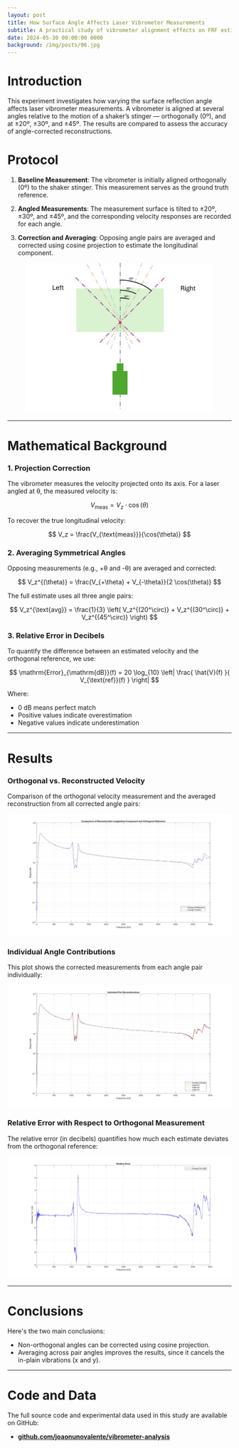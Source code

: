```yaml
---
layout: post
title: How Surface Angle Affects Laser Vibrometer Measurements
subtitle: A practical study of vibrometer alignment effects on FRF estimates
date: 2024-05-30 00:00:00 0000
background: /img/posts/06.jpg
---
```


# Introduction

This experiment investigates how varying the surface reflection angle affects laser vibrometer measurements. A vibrometer is aligned at several angles relative to the motion of a shaker’s stinger — orthogonally (0º), and at ±20º, ±30º, and ±45º. The results are compared to assess the accuracy of angle-corrected reconstructions.

# Protocol

1. **Baseline Measurement**: The vibrometer is initially aligned orthogonally (0º) to the shaker stinger. This measurement serves as the ground truth reference.

2. **Angled Measurements**: The measurement surface is tilted to ±20º, ±30º, and ±45º, and the corresponding velocity responses are recorded for each angle.

3. **Correction and Averaging**: Opposing angle pairs are averaged and corrected using cosine projection to estimate the longitudinal component.
<figure style="text-align: center;">
  <img src="/img/posts/2025-04-25-How-Surface-Angle-Affects-Laser-Vibrometer-Measurements/Setup.png" class="img-fit" alt="Chart" />
</figure>

---

# Mathematical Background

### 1. Projection Correction

The vibrometer measures the velocity projected onto its axis. For a laser angled at θ, the measured velocity is:

$$
V_{\text{meas}} = V_z \cdot \cos(\theta)
$$

To recover the true longitudinal velocity:

$$
V_z = \frac{V_{\text{meas}}}{\cos(\theta)}
$$

### 2. Averaging Symmetrical Angles

Opposing measurements (e.g., +θ and -θ) are averaged and corrected:

$$
V_z^{(\theta)} = \frac{V_{+\theta} + V_{-\theta}}{2 \cos(\theta)}
$$

The full estimate uses all three angle pairs:

$$
V_z^{\text{avg}} = \frac{1}{3} \left( V_z^{(20^\circ)} + V_z^{(30^\circ)} + V_z^{(45^\circ)} \right)
$$

### 3. Relative Error in Decibels

To quantify the difference between an estimated velocity and the orthogonal reference, we use:

$$
\mathrm{Error}_{\mathrm{dB}}(f) = 20 \log_{10} \left| \frac{ \hat{V}(f) }{ V_{\text{ref}}(f) } \right|
$$

Where:

- 0 dB means perfect match  
- Positive values indicate overestimation  
- Negative values indicate underestimation

---

# Results

### Orthogonal vs. Reconstructed Velocity

Comparison of the orthogonal velocity measurement and the averaged reconstruction from all corrected angle pairs:

<img src="/img/posts/2025-04-25-How-Surface-Angle-Affects-Laser-Vibrometer-Measurements/Orthogonal_vs_Estimates_Magnitude.jpg" alt="Orthogonal vs Estimates" class="img-fluid" />

### Individual Angle Contributions

This plot shows the corrected measurements from each angle pair individually:

<img src="/img/posts/2025-04-25-How-Surface-Angle-Affects-Laser-Vibrometer-Measurements/Angle_Pairs_Magnitude.jpg" alt="Angle Pairs Magnitude" class="img-fluid" />

### Relative Error with Respect to Orthogonal Measurement

The relative error (in decibels) quantifies how much each estimate deviates from the orthogonal reference:

<img src="/img/posts/2025-04-25-How-Surface-Angle-Affects-Laser-Vibrometer-Measurements/Relative_Error.jpg" alt="Relative Error" class="img-fluid" />

---

# Conclusions

Here's the two main conclusions:

- Non-orthogonal angles can be corrected using cosine projection.
- Averaging across pair angles improves the results, since it cancels the in-plain vibrations (x and y).

---

# Code and Data

The full source code and experimental data used in this study are available on GitHub:

- **[github.com/joaonunovalente/vibrometer-analysis](https://github.com/joaonunovalente/vibrometer-analysis)**
